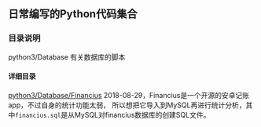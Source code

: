 ﻿## 日常编写的Python代码集合
### 目录说明

python3/Database 有关数据库的脚本

#### 详细目录
[python3/Database/Financius](https://github.com/sinsens/python3/Database/Financius)
2018-08-29，Financius是一个开源的安卓记账app，不过自身的统计功能太弱，
所以想把它导入到MySQL再进行统计分析，其中`financius.sql`是从MySQL对financius数据库的创建SQL文件。